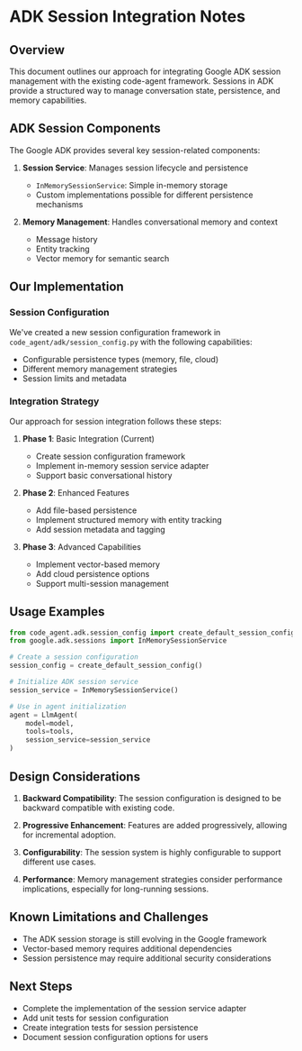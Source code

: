 # ADK Session Integration Notes

## Overview

This document outlines our approach for integrating Google ADK session management with the existing code-agent framework. Sessions in ADK provide a structured way to manage conversation state, persistence, and memory capabilities.

## ADK Session Components

The Google ADK provides several key session-related components:

1. **Session Service**: Manages session lifecycle and persistence
   - `InMemorySessionService`: Simple in-memory storage
   - Custom implementations possible for different persistence mechanisms

2. **Memory Management**: Handles conversational memory and context
   - Message history
   - Entity tracking
   - Vector memory for semantic search

## Our Implementation

### Session Configuration

We've created a new session configuration framework in `code_agent/adk/session_config.py` with the following capabilities:

- Configurable persistence types (memory, file, cloud)
- Different memory management strategies
- Session limits and metadata

### Integration Strategy

Our approach for session integration follows these steps:

1. **Phase 1**: Basic Integration (Current)
   - Create session configuration framework
   - Implement in-memory session service adapter
   - Support basic conversational history

2. **Phase 2**: Enhanced Features
   - Add file-based persistence
   - Implement structured memory with entity tracking
   - Add session metadata and tagging

3. **Phase 3**: Advanced Capabilities
   - Implement vector-based memory
   - Add cloud persistence options
   - Support multi-session management

## Usage Examples

```python
from code_agent.adk.session_config import create_default_session_config
from google.adk.sessions import InMemorySessionService

# Create a session configuration
session_config = create_default_session_config()

# Initialize ADK session service
session_service = InMemorySessionService()

# Use in agent initialization
agent = LlmAgent(
    model=model,
    tools=tools,
    session_service=session_service
)
```

## Design Considerations

1. **Backward Compatibility**: The session configuration is designed to be backward compatible with existing code.

2. **Progressive Enhancement**: Features are added progressively, allowing for incremental adoption.

3. **Configurability**: The session system is highly configurable to support different use cases.

4. **Performance**: Memory management strategies consider performance implications, especially for long-running sessions.

## Known Limitations and Challenges

- The ADK session storage is still evolving in the Google framework
- Vector-based memory requires additional dependencies
- Session persistence may require additional security considerations

## Next Steps

- Complete the implementation of the session service adapter
- Add unit tests for session configuration
- Create integration tests for session persistence
- Document session configuration options for users 